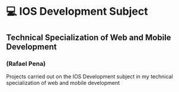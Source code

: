 # 💻 IOS Development Subject
## Technical Specialization of Web and Mobile Development
### (Rafael Pena)

Projects carried out on the IOS Development subject in my technical specialization of web and mobile development
